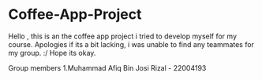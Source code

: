 # Coffee-App-Project

Hello , this is an the coffee app project i tried to develop myself for my course. Apologies if its a bit lacking, i was unable to find any teammates for my group. :/
Hope its okay.

Group members
1.Muhammad Afiq Bin Josi Rizal - 22004193

